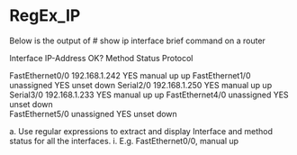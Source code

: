 # RegEx_IP

Below is the output of # show ip interface brief command on a router

Interface		IP-Address	OK? 	Method Status	Protocol
 
FastEthernet0/0	192.168.1.242	YES 	manual up	up 
FastEthernet1/0        unassigned	YES 	unset		down 
Serial2/0              	192.168.1.250	YES 	manual up	up 
Serial3/0              	192.168.1.233	YES 	manual up	up 
FastEthernet4/0        unassigned	YES 	unset  		down	
FastEthernet5/0        unassigned	YES        unset 		down

a. Use regular expressions to extract and display Interface and method status for all the interfaces.
i. E.g.  FastEthernet0/0, manual up
